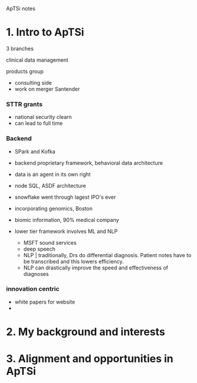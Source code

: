 ApTSi notes



# 1. Intro to ApTSi

3 branches

clinical data management

products group
- consulting side
- work on merger Santender

### STTR grants
- national security clearn
- can lead to full time

### Backend
- SPark and Kofka
- backend proprietary framework, behavioral data architecture
- data is an agent in its own right
- node SQL, ASDF architecture
- snowflake went through lagest IPO's ever


- incorporating genomics, Boston
- biomic information, 90%  medical company
- lower tier framework involves ML and NLP
  - MSFT sound services
  - deep speech
  - NLP | traditionally, Drs do differential diagnosis. Patient notes have to be transcribed and this lowers efficiency.
  - NLP can drastically improve the speed and effectiveness of diagnoses 


### innovation centric
- white papers for website
- 


# 2. My background and interests




# 3. Alignment and opportunities in ApTSi


